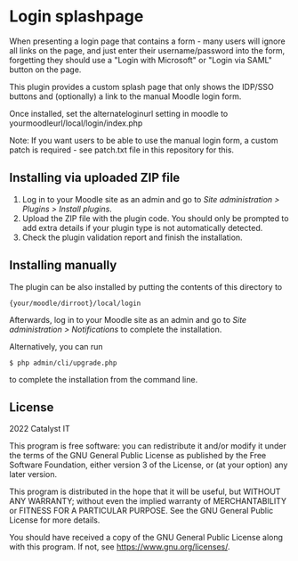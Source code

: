 # Login splashpage #
When presenting a login page that contains a form - many users will ignore all links on the page, and just enter their username/password into the form, forgetting they should use a "Login with Microsoft" or "Login via SAML" button on the page.

This plugin provides a custom splash page that only shows the IDP/SSO buttons and (optionally) a link to the manual Moodle login form.

Once installed, set the alternateloginurl setting in moodle to yourmoodleurl/local/login/index.php 

Note: If you want users to be able to use the manual login form, a custom patch is required - see patch.txt file in this repository for this.

## Installing via uploaded ZIP file ##

1. Log in to your Moodle site as an admin and go to _Site administration >
   Plugins > Install plugins_.
2. Upload the ZIP file with the plugin code. You should only be prompted to add
   extra details if your plugin type is not automatically detected.
3. Check the plugin validation report and finish the installation.

## Installing manually ##

The plugin can be also installed by putting the contents of this directory to

    {your/moodle/dirroot}/local/login

Afterwards, log in to your Moodle site as an admin and go to _Site administration >
Notifications_ to complete the installation.

Alternatively, you can run

    $ php admin/cli/upgrade.php

to complete the installation from the command line.

## License ##

2022 Catalyst IT

This program is free software: you can redistribute it and/or modify it under
the terms of the GNU General Public License as published by the Free Software
Foundation, either version 3 of the License, or (at your option) any later
version.

This program is distributed in the hope that it will be useful, but WITHOUT ANY
WARRANTY; without even the implied warranty of MERCHANTABILITY or FITNESS FOR A
PARTICULAR PURPOSE.  See the GNU General Public License for more details.

You should have received a copy of the GNU General Public License along with
this program.  If not, see <https://www.gnu.org/licenses/>.

